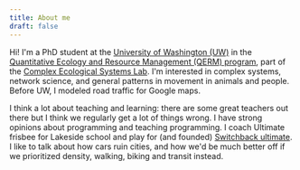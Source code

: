 ```yaml
---
title: About me
draft: false
---
```


Hi! I'm a PhD student at the [University of Washington (UW)](https://www.washington.edu/) in the [Quantitative Ecology and Resource Management (QERM) program](https://quantitative.uw.edu/graduate/qerm/), part of the [Complex Ecological Systems Lab](https://complexecolab.github.io/).
I'm interested in complex systems, network science, and general patterns in movement in animals and people.
Before UW, I modeled road traffic for Google maps.

I think a lot about teaching and learning: there are some great teachers out there but I think we regularly get a lot of things wrong.
I have strong opinions about programming and teaching programming.
I coach Ultimate frisbee for Lakeside school and play for (and founded) [Switchback ultimate](https://switchbackultimate.com/).
I like to talk about how cars ruin cities, and how we'd be much better off if we prioritized density, walking, biking and transit instead.
